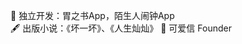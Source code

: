 📱 独立开发：胃之书App，陌生人闹钟App  
🖋 出版小说：《坏一坏》、《人生灿灿》 
💬 可爱信 Founder
<!--
liseami/liseami is a ✨ special ✨ repository because its `README.md` (this file) appears on your GitHub profile.
You can click the Preview link to take a look at your changes.
--->
